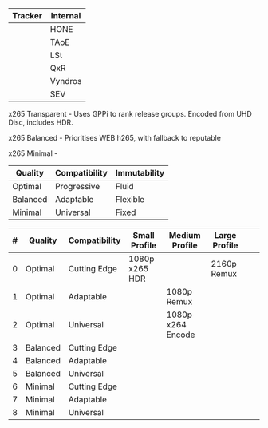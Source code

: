 

| Tracker | Internal |
| ------- | -------- |
|         | HONE     |
|         | TAoE     |
|         | LSt      |
|         | QxR      |
|         | Vyndros  |
|         | SEV      |
x265 Transparent - Uses GPPi to rank release groups. Encoded from UHD Disc, includes HDR.

x265 Balanced - Prioritises WEB h265, with fallback to reputable 

x265 Minimal - 


| Quality  | Compatibility | Immutability |
| -------- | ------------- | ------------ |
| Optimal  | Progressive   | Fluid        |
| Balanced | Adaptable     | Flexible     |
| Minimal  | Universal     | Fixed        |

| #   | Quality  | Compatibility | Small Profile  | Medium Profile    | Large Profile |     |     |
| --- | -------- | ------------- | -------------- | ----------------- | ------------- | --- | --- |
| 0   | Optimal  | Cutting Edge  | 1080p x265 HDR |                   | 2160p Remux   |     |     |
| 1   | Optimal  | Adaptable     |                | 1080p Remux       |               |     |     |
| 2   | Optimal  | Universal     |                | 1080p x264 Encode |               |     |     |
| 3   | Balanced | Cutting Edge  |                |                   |               |     |     |
| 4   | Balanced | Adaptable     |                |                   |               |     |     |
| 5   | Balanced | Universal     |                |                   |               |     |     |
| 6   | Minimal  | Cutting Edge  |                |                   |               |     |     |
| 7   | Minimal  | Adaptable     |                |                   |               |     |     |
| 8   | Minimal  | Universal     |                |                   |               |     |     |

